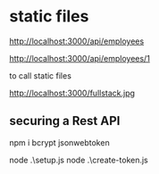 # static files

<http://localhost:3000/api/employees>

<http://localhost:3000/api/employees/1>

to call static files

<http://localhost:3000/fullstack.jpg>

## securing a Rest API

npm i bcrypt jsonwebtoken

node .\setup.js
node .\create-token.js

